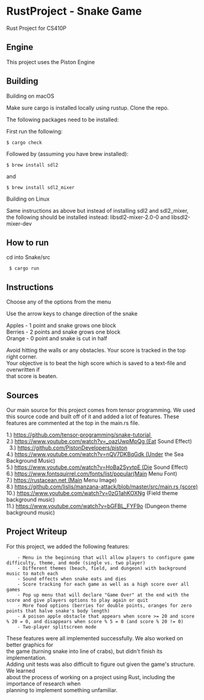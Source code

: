 # RustProject - Snake Game
Rust Project for CS410P

## Engine
This project uses the Piston Engine

## Building

Building on macOS

Make sure cargo is installed locally using rustup. Clone the repo.

The following packages need to be installed:

First run the following: 

```
$ cargo check
```

Followed by (assuming you have brew installed): 

```
$ brew install sdl2
```
and

```
$ brew install sdl2_mixer
```

Building on Linux

Same instructions as above but instead of installing sdl2 and sdl2_mixer,<br> 
the following should be installed instead: libsdl2-mixer-2.0-0 and libsdl2-mixer-dev

## How to run

cd into Snake/src

```
 $ cargo run
```

## Instructions

Choose any of the options from the menu

Use the arrow keys to change direction of the snake

Apples - 1 point and snake grows one block<br>
Berries - 2 points and snake grows one block<br>
Orange - 0 point and snake is cut in half<br>

Avoid hitting the walls or any obstacles. Your score is tracked in the top right corner.<br>
Your objective is to beat the high score which is saved to a text-file and overwritten if<br>
that score is beaten.

## Sources

Our main source for this project comes from tensor programming. We used this source code and built off of it and added a lot of features. 
These features are commented at the top in the main.rs file.

1.) https://github.com/tensor-programming/snake-tutorial <br>
2.) https://www.youtube.com/watch?v=_oazUwpMpQg (Eat Sound Effect)<br> 
3.) https://github.com/PistonDevelopers/piston<br>
4.) https://www.youtube.com/watch?v=nQV7DKBqGdk (Under the Sea Background Music)<br>
5.) https://www.youtube.com/watch?v=HoBa2SyvtpE (Die Sound Effect)<br> 
6.) https://www.fontsquirrel.com/fonts/list/popular(Main Menu Font)<br>
7.) https://rustacean.net (Main Menu Image)<br>
8.) https://github.com/lislis/manzana-attack/blob/master/src/main.rs (score)<br>
10.) https://www.youtube.com/watch?v=0zG1ahKOXNg (Field theme background music)<br>
11.) https://www.youtube.com/watch?v=bGFBL_FYF9o (Dungeon theme background music)<br>

## Project Writeup

For this project, we added the following features: 

        - Menu in the beginning that will allow players to configure game difficulty, theme, and mode (single vs. two player)
        - Different themes (beach, field, and dungeon) with background music to match each
        - Sound effects when snake eats and dies
        - Score tracking for each game as well as a high score over all games
        - Pop up menu that will declare "Game Over" at the end with the score and give players options to play again or quit
        - More food options (berries for double points, oranges for zero points that halve snake's body length)
        - A poison apple obstacle that appears when score >= 20 and score % 20 = 0, and disappears when score % 5 = 0 (and score % 20 != 0)
        - Two-player splitscreen mode

These features were all implemented successfully. We also worked on better graphics for <br>
the game (turning snake into line of crabs), but didn't finish its implementation. <br>
Adding unit tests was also difficult to figure out given the game's structure. We learned <br>
about the process of working on a project using Rust, including the importance of research when <br>
planning to implement something unfamiliar.

